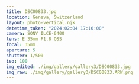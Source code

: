 ```yaml
---
title: DSC00833.jpg
location: Geneva, Switzerland
layout: photo-vertical.njk
datetime_taken: "2024:02:04 17:10:00"
camera: SONY ILCE-6400
lens: E 35mm F1.8 OSS
focal: 35mm
aperture: 5
shutter: 1/500
iso: 100
img_edited: ./img/gallery/gallery3/DSC00833.jpg
img_raw: ./img/gallery/gallery3/DSC00833.ARW.png
---
```

